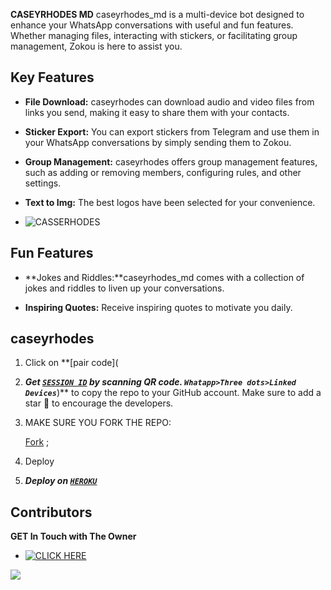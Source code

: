 **CASEYRHODES MD**
caseyrhodes_md is a multi-device bot designed to enhance your WhatsApp conversations with useful and fun features. Whether managing files, interacting with stickers, or facilitating group management, Zokou is here to assist you.

## Key Features

- **File Download:** caseyrhodes can download audio and video files from links you send, making it easy to share them with your contacts.

- **Sticker Export:** You can export stickers from Telegram and use them in your WhatsApp conversations by simply sending them to Zokou.

- **Group Management:** caseyrhodes offers group management features, such as adding or removing members, configuring rules, and other settings.

- **Text to Img:** The best logos have been selected for your convenience.

- ![CASSERHODES](https://github.com/user-attachments/assets/3206b753-58db-406c-868e-f41411339f77)


## Fun Features
 
- **Jokes and Riddles:**caseyrhodes_md comes with a collection of jokes and riddles to liven up your conversations.

- **Inspiring Quotes:** Receive inspiring quotes to motivate you daily.

## caseyrhodes

1. Click on **[pair code](
1. ***Get [`SESSION ID`](https://yobih-bot-session-1.onrender.com/)  by scanning QR code. `Whatapp>Three dots>Linked Devices`***)** to copy the repo to your GitHub account. Make sure to add a star 🌟 to encourage the developers.

2. MAKE SURE YOU FORK THE REPO: 

   [Fork](https://github.com/Caseyrhodes01/Caseyrhodes-_md) ; <br>


4. Deploy
  
5.  ***Deploy on [`HEROKU`](https://suhail-web01.vercel.app/deploy?platform=heroku)*** 
## Contributors
**GET In Touch with The Owner**

- <a href="https://wa.me/254112192119" target="_blank">
    <img alt="CLICK HERE" src="https://img.shields.io/badge/ On WhatsApp  -25D366?style=for-the-badge&logo=whatsapp&logoColor=white" />
  </a>
<a><img src='https://i.imgur.com/LyHic3i.gif'/></a>
